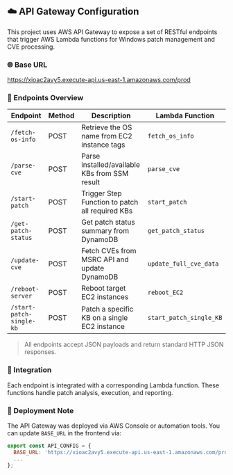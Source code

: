 ## ☁️ API Gateway Configuration

This project uses AWS API Gateway to expose a set of RESTful endpoints that trigger AWS Lambda functions for Windows patch management and CVE processing.

### 🌐 Base URL
https://xioac2avy5.execute-api.us-east-1.amazonaws.com/prod


### 📍 Endpoints Overview

| Endpoint                 | Method | Description                                     | Lambda Function         |
| ------------------------ | ------ | ----------------------------------------------- | ----------------------- |
| `/fetch-os-info`         | POST   | Retrieve the OS name from EC2 instance tags     | `fetch_os_info`         |
| `/parse-cve`             | POST   | Parse installed/available KBs from SSM result   | `parse_cve`             |
| `/start-patch`           | POST   | Trigger Step Function to patch all required KBs | `start_patch`           |
| `/get-patch-status`      | POST   | Get patch status summary from DynamoDB          | `get_patch_status`      |
| `/update-cve`            | POST   | Fetch CVEs from MSRC API and update DynamoDB    | `update_full_cve_data`  |
| `/reboot-server`         | POST   | Reboot target EC2 instances                     | `reboot_EC2`            |
| `/start-patch-single-kb` | POST   | Patch a specific KB on a single EC2 instance    | `start_patch_single_KB` |

> All endpoints accept JSON payloads and return standard HTTP JSON responses.

### 🧠 Integration

Each endpoint is integrated with a corresponding Lambda function. These functions handle patch analysis, execution, and reporting.

### 🚀 Deployment Note

The API Gateway was deployed via AWS Console or automation tools. You can update `BASE_URL` in the frontend via:

```js
export const API_CONFIG = {
  BASE_URL: 'https://xioac2avy5.execute-api.us-east-1.amazonaws.com/prod',
  ...
};
